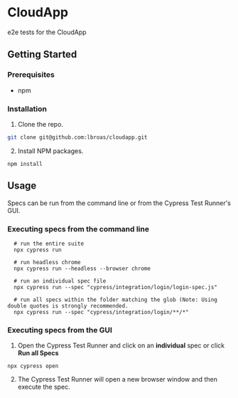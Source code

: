# CloudApp

e2e tests for the CloudApp

## Getting Started

### Prerequisites

- npm

### Installation

1. Clone the repo.

```sh
git clone git@github.com:lbroas/cloudapp.git
```

2. Install NPM packages.

```shell
npm install
```

## Usage

Specs can be run from the command line or from the Cypress Test Runner's GUI.

### Executing specs from the command line

```shell
  # run the entire suite
  npx cypress run

  # run headless chrome
  npx cypress run --headless --browser chrome

  # run an individual spec file
  npx cypress run --spec "cypress/integration/login/login-spec.js"

  # run all specs within the folder matching the glob (Note: Using double quotes is strongly recommended.
  npx cypress run --spec "cypress/integration/login/**/*"
```

### Executing specs from the GUI

1. Open the Cypress Test Runner and click on an **individual** spec or click **Run all Specs**

```shell
npx cypress open
```

2. The Cypress Test Runner will open a new browser window and then execute the spec.
